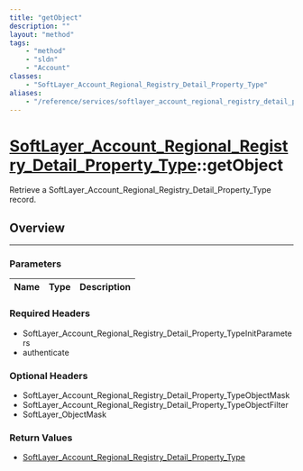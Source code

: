 ```yaml
---
title: "getObject"
description: ""
layout: "method"
tags:
    - "method"
    - "sldn"
    - "Account"
classes:
    - "SoftLayer_Account_Regional_Registry_Detail_Property_Type"
aliases:
    - "/reference/services/softlayer_account_regional_registry_detail_property_type/getObject"
---
```

# [SoftLayer_Account_Regional_Registry_Detail_Property_Type](/reference/services/SoftLayer_Account_Regional_Registry_Detail_Property_Type)::getObject


Retrieve a SoftLayer_Account_Regional_Registry_Detail_Property_Type record.


## Overview 


-----

### Parameters 
|Name | Type | Description |
| --- | --- | --- |


### Required Headers
* SoftLayer_Account_Regional_Registry_Detail_Property_TypeInitParameters
* authenticate


### Optional Headers
* SoftLayer_Account_Regional_Registry_Detail_Property_TypeObjectMask
* SoftLayer_Account_Regional_Registry_Detail_Property_TypeObjectFilter
* SoftLayer_ObjectMask

### Return Values
* <a href='/reference/datatypes/SoftLayer_Account_Regional_Registry_Detail_Property_Type'>SoftLayer_Account_Regional_Registry_Detail_Property_Type </a>




